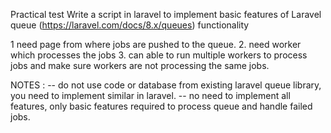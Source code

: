Practical test
Write a script in laravel to implement basic features of Laravel queue (https://laravel.com/docs/8.x/queues) functionality

1  need page from where jobs are pushed to the queue.
2. need worker which processes the jobs
3. can able to run multiple workers to process jobs and make sure workers are not processing the same jobs.

NOTES :
-- do not use code or database from existing laravel queue library, you need to implement similar in laravel.
-- no need to implement all features, only basic features required to process queue and handle failed jobs.
